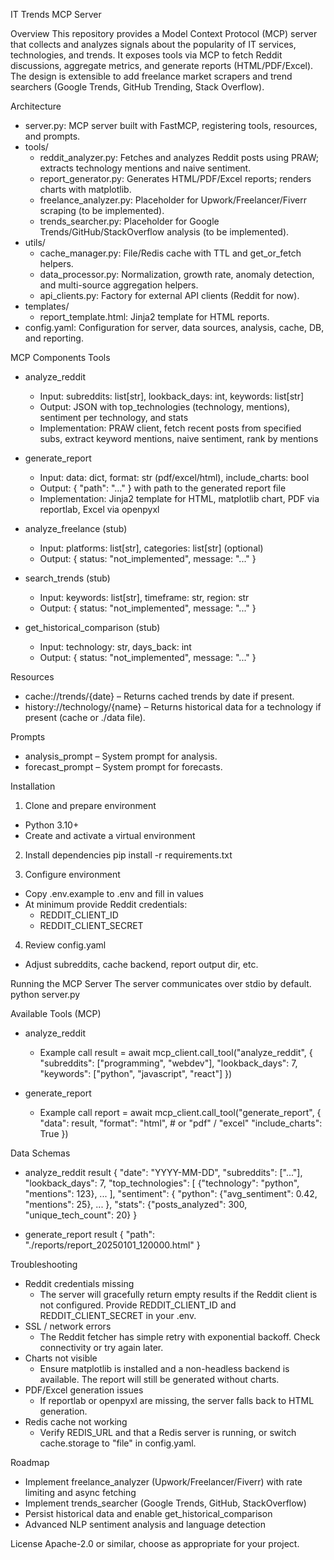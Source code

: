 IT Trends MCP Server

Overview
This repository provides a Model Context Protocol (MCP) server that collects and analyzes signals about the popularity of IT services, technologies, and trends. It exposes tools via MCP to fetch Reddit discussions, aggregate metrics, and generate reports (HTML/PDF/Excel). The design is extensible to add freelance market scrapers and trend searchers (Google Trends, GitHub Trending, Stack Overflow).

Architecture
- server.py: MCP server built with FastMCP, registering tools, resources, and prompts.
- tools/
  - reddit_analyzer.py: Fetches and analyzes Reddit posts using PRAW; extracts technology mentions and naive sentiment.
  - report_generator.py: Generates HTML/PDF/Excel reports; renders charts with matplotlib.
  - freelance_analyzer.py: Placeholder for Upwork/Freelancer/Fiverr scraping (to be implemented).
  - trends_searcher.py: Placeholder for Google Trends/GitHub/StackOverflow analysis (to be implemented).
- utils/
  - cache_manager.py: File/Redis cache with TTL and get_or_fetch helpers.
  - data_processor.py: Normalization, growth rate, anomaly detection, and multi-source aggregation helpers.
  - api_clients.py: Factory for external API clients (Reddit for now).
- templates/
  - report_template.html: Jinja2 template for HTML reports.
- config.yaml: Configuration for server, data sources, analysis, cache, DB, and reporting.

MCP Components
Tools
- analyze_reddit
  - Input: subreddits: list[str], lookback_days: int, keywords: list[str]
  - Output: JSON with top_technologies (technology, mentions), sentiment per technology, and stats
  - Implementation: PRAW client, fetch recent posts from specified subs, extract keyword mentions, naive sentiment, rank by mentions

- generate_report
  - Input: data: dict, format: str (pdf/excel/html), include_charts: bool
  - Output: { "path": "..." } with path to the generated report file
  - Implementation: Jinja2 template for HTML, matplotlib chart, PDF via reportlab, Excel via openpyxl

- analyze_freelance (stub)
  - Input: platforms: list[str], categories: list[str] (optional)
  - Output: { status: "not_implemented", message: "..." }

- search_trends (stub)
  - Input: keywords: list[str], timeframe: str, region: str
  - Output: { status: "not_implemented", message: "..." }

- get_historical_comparison (stub)
  - Input: technology: str, days_back: int
  - Output: { status: "not_implemented", message: "..." }

Resources
- cache://trends/{date} – Returns cached trends by date if present.
- history://technology/{name} – Returns historical data for a technology if present (cache or ./data file).

Prompts
- analysis_prompt – System prompt for analysis.
- forecast_prompt – System prompt for forecasts.

Installation
1) Clone and prepare environment
- Python 3.10+
- Create and activate a virtual environment

2) Install dependencies
pip install -r requirements.txt

3) Configure environment
- Copy .env.example to .env and fill in values
- At minimum provide Reddit credentials:
  - REDDIT_CLIENT_ID
  - REDDIT_CLIENT_SECRET

4) Review config.yaml
- Adjust subreddits, cache backend, report output dir, etc.

Running the MCP Server
The server communicates over stdio by default.
python server.py

Available Tools (MCP)
- analyze_reddit
  - Example call
    result = await mcp_client.call_tool("analyze_reddit", {
        "subreddits": ["programming", "webdev"],
        "lookback_days": 7,
        "keywords": ["python", "javascript", "react"]
    })

- generate_report
  - Example call
    report = await mcp_client.call_tool("generate_report", {
        "data": result,
        "format": "html",  # or "pdf" / "excel"
        "include_charts": True
    })

Data Schemas
- analyze_reddit result
  {
    "date": "YYYY-MM-DD",
    "subreddits": ["..."],
    "lookback_days": 7,
    "top_technologies": [
      {"technology": "python", "mentions": 123},
      ...
    ],
    "sentiment": {
      "python": {"avg_sentiment": 0.42, "mentions": 25},
      ...
    },
    "stats": {"posts_analyzed": 300, "unique_tech_count": 20}
  }

- generate_report result
  { "path": "./reports/report_20250101_120000.html" }

Troubleshooting
- Reddit credentials missing
  - The server will gracefully return empty results if the Reddit client is not configured. Provide REDDIT_CLIENT_ID and REDDIT_CLIENT_SECRET in your .env.
- SSL / network errors
  - The Reddit fetcher has simple retry with exponential backoff. Check connectivity or try again later.
- Charts not visible
  - Ensure matplotlib is installed and a non-headless backend is available. The report will still be generated without charts.
- PDF/Excel generation issues
  - If reportlab or openpyxl are missing, the server falls back to HTML generation.
- Redis cache not working
  - Verify REDIS_URL and that a Redis server is running, or switch cache.storage to "file" in config.yaml.

Roadmap
- Implement freelance_analyzer (Upwork/Freelancer/Fiverr) with rate limiting and async fetching
- Implement trends_searcher (Google Trends, GitHub, StackOverflow)
- Persist historical data and enable get_historical_comparison
- Advanced NLP sentiment analysis and language detection

License
Apache-2.0 or similar, choose as appropriate for your project.
